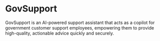 # GovSupport
GovSupport is an AI-powered support assistant that acts as a copilot for government customer support employees, empowering them to provide high-quality, actionable advice quickly and securely.
